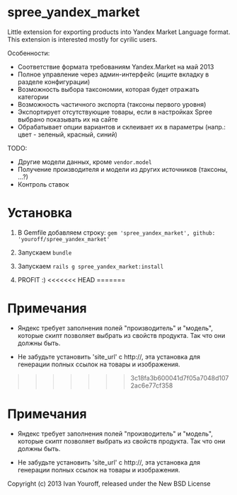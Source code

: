 spree_yandex_market
==================

Little extension for exporting products into Yandex Market Language format. This extension is interested mostly for cyrilic users.

Особенности:
- Соответствие формата требованиям Yandex.Market на май 2013
- Полное управление через админ-интерфейс (ищите вкладку в разделе конфигурации)
- Возможность выбора таксономии, которая будет отражать категории
- Возможность частичного экспорта (таксоны первого уровня)
- Экспортирует отсутствующие товары, если в настройках Spree выбрано показывать их на сайте
- Обрабатывает опции вариантов и склеивает их в параметры (напр.: цвет - зеленый, красный, синий)

TODO:
- Другие модели данных, кроме `vendor.model`
- Получение производителя и модели из других источников (таксоны, ...?)
- Контроль ставок


Установка
=========
1) В Gemfile добавляем строку:
`gem 'spree_yandex_market', github: 'youroff/spree_yandex_market'`

2) Запускаем `bundle`

3) Запускаем `rails g spree_yandex_market:install`

4) PROFIT :)
<<<<<<< HEAD
=======

Примечания
==========
- Яндекс требует заполнения полей "производитель" и "модель", которые скипт позволяет выбрать из свойств продукта. Так что они должны быть.

- Не забудьте установить 'site_url' с http://, эта установка для генерации полных ссылок на товары и изображения.
>>>>>>> 3c18fa3b600041d7f05a7048d1072ac6e77cf358

Примечания
==========
- Яндекс требует заполнения полей "производитель" и "модель", которые скипт позволяет выбрать из свойств продукта. Так что они должны быть.

- Не забудьте установить 'site_url' с http://, эта установка для генерации полных ссылок на товары и изображения.


Copyright (c) 2013 Ivan Youroff, released under the New BSD License
